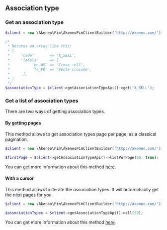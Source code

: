 ## Association type

### Get an association type

```php
$client = new \Akeneo\Pim\AkeneoPimClientBuilder('http://akeneo.com/')->buildAuthenticatedByPassword('client_id', 'secret', 'admin', 'admin');

/*
 * Returns an array like this:
 * [
 *     'code'       => 'X_SELL',
 *     'labels'     => [
 *          'en_US' => 'Cross sell',
 *          'fr_FR' => 'Vente croisée',
 *      ],
 * ]
 */
$associationType = $client->getAssociationTypeApi()->get('X_SELL');
```

### Get a list of association types

There are two ways of getting association types.
 
#### By getting pages
 
 This method allows to get association types page per page, as a classical pagination.
 
```php
$client = new \Akeneo\Pim\AkeneoPimClientBuilder('http://akeneo.com/')->buildAuthenticatedByPassword('client_id', 'secret', 'admin', 'admin');

$firstPage = $client->getAssociationTypeApi()->listPerPage(50, true);
```

You can get more information about this method [here](/php-client/list-resources.html#by-getting-pages).

#### With a cursor

This method allows to iterate the association types. It will automatically get the next pages for you.

```php
$client = new \Akeneo\Pim\AkeneoPimClientBuilder('http://akeneo.com/')->buildAuthenticatedByPassword('client_id', 'secret', 'admin', 'admin');

$associationTypes = $client->getAssociationTypeApi()->all(50);
```

You can get more information about this method [here](/php-client/list-resources.html#with-a-cursor).
